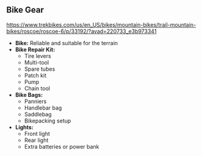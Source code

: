 
## Bike Gear
https://www.trekbikes.com/us/en_US/bikes/mountain-bikes/trail-mountain-bikes/roscoe/roscoe-6/p/33192/?avad=220733_e3b973341
- **Bike:** Reliable and suitable for the terrain
- **Bike Repair Kit:**
  - Tire levers
  - Multi-tool
  - Spare tubes
  - Patch kit
  - Pump
  - Chain tool
- **Bike Bags:**
  - Panniers
  - Handlebar bag
  - Saddlebag
  - Bikepacking setup
- **Lights:**
  - Front light
  - Rear light
  - Extra batteries or power bank
